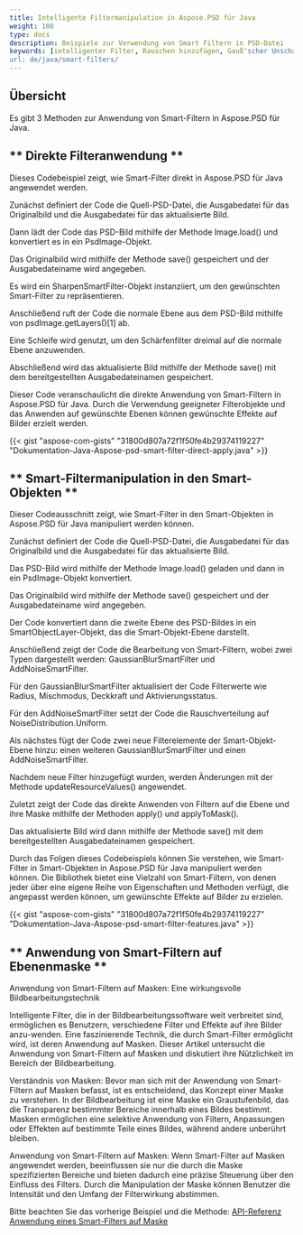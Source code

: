 ```yaml
---
title: Intelligente Filtermanipulation in Aspose.PSD für Java
weight: 100
type: docs
description: Beispiele zur Verwendung von Smart Filtern in PSD-Datei
keywords: [intelligenter Filter, Rauschen hinzufügen, Gauß'scher Unscharfmaskierung, Schärfen, Filter, psd Filter, psd api, Java, Codebeispiel]
url: de/java/smart-filters/
---
```


## **Übersicht**

Es gibt 3 Methoden zur Anwendung von Smart-Filtern in Aspose.PSD für Java.

## ** Direkte Filteranwendung **
Dieses Codebeispiel zeigt, wie Smart-Filter direkt in Aspose.PSD für Java angewendet werden.

Zunächst definiert der Code die Quell-PSD-Datei, die Ausgabedatei für das Originalbild und die Ausgabedatei für das aktualisierte Bild.

Dann lädt der Code das PSD-Bild mithilfe der Methode Image.load() und konvertiert es in ein PsdImage-Objekt.

Das Originalbild wird mithilfe der Methode save() gespeichert und der Ausgabedateiname wird angegeben.

Es wird ein SharpenSmartFilter-Objekt instanziiert, um den gewünschten Smart-Filter zu repräsentieren.

Anschließend ruft der Code die normale Ebene aus dem PSD-Bild mithilfe von psdImage.getLayers()[1] ab.

Eine Schleife wird genutzt, um den Schärfenfilter dreimal auf die normale Ebene anzuwenden.

Abschließend wird das aktualisierte Bild mithilfe der Methode save() mit dem bereitgestellten Ausgabedateinamen gespeichert.

Dieser Code veranschaulicht die direkte Anwendung von Smart-Filtern in Aspose.PSD für Java. Durch die Verwendung geeigneter Filterobjekte und das Anwenden auf gewünschte Ebenen können gewünschte Effekte auf Bilder erzielt werden.

{{< gist "aspose-com-gists" "31800d807a72f1f50fe4b29374119227" "Dokumentation-Java-Aspose-psd-smart-filter-direct-apply.java" >}}

## ** Smart-Filtermanipulation in den Smart-Objekten **

Dieser Codeausschnitt zeigt, wie Smart-Filter in den Smart-Objekten in Aspose.PSD für Java manipuliert werden können.

Zunächst definiert der Code die Quell-PSD-Datei, die Ausgabedatei für das Originalbild und die Ausgabedatei für das aktualisierte Bild.

Das PSD-Bild wird mithilfe der Methode Image.load() geladen und dann in ein PsdImage-Objekt konvertiert.

Das Originalbild wird mithilfe der Methode save() gespeichert und der Ausgabedateiname wird angegeben.

Der Code konvertiert dann die zweite Ebene des PSD-Bildes in ein SmartObjectLayer-Objekt, das die Smart-Objekt-Ebene darstellt.

Anschließend zeigt der Code die Bearbeitung von Smart-Filtern, wobei zwei Typen dargestellt werden: GaussianBlurSmartFilter und AddNoiseSmartFilter.

Für den GaussianBlurSmartFilter aktualisiert der Code Filterwerte wie Radius, Mischmodus, Deckkraft und Aktivierungsstatus.

Für den AddNoiseSmartFilter setzt der Code die Rauschverteilung auf NoiseDistribution.Uniform.

Als nächstes fügt der Code zwei neue Filterelemente der Smart-Objekt-Ebene hinzu: einen weiteren GaussianBlurSmartFilter und einen AddNoiseSmartFilter.

Nachdem neue Filter hinzugefügt wurden, werden Änderungen mit der Methode updateResourceValues() angewendet.

Zuletzt zeigt der Code das direkte Anwenden von Filtern auf die Ebene und ihre Maske mithilfe der Methoden apply() und applyToMask().

Das aktualisierte Bild wird dann mithilfe der Methode save() mit dem bereitgestellten Ausgabedateinamen gespeichert.

Durch das Folgen dieses Codebeispiels können Sie verstehen, wie Smart-Filter in Smart-Objekten in Aspose.PSD für Java manipuliert werden können. Die Bibliothek bietet eine Vielzahl von Smart-Filtern, von denen jeder über eine eigene Reihe von Eigenschaften und Methoden verfügt, die angepasst werden können, um gewünschte Effekte auf Bilder zu erzielen.

{{< gist "aspose-com-gists" "31800d807a72f1f50fe4b29374119227" "Dokumentation-Java-Aspose-psd-smart-filter-features.java" >}}

## ** Anwendung von Smart-Filtern auf Ebenenmaske **

Anwendung von Smart-Filtern auf Masken: Eine wirkungsvolle Bildbearbeitungstechnik

Intelligente Filter, die in der Bildbearbeitungssoftware weit verbreitet sind, ermöglichen es Benutzern, verschiedene Filter und Effekte auf ihre Bilder anzu-wenden. Eine faszinierende Technik, die durch Smart-Filter ermöglicht wird, ist deren Anwendung auf Masken. Dieser Artikel untersucht die Anwendung von Smart-Filtern auf Masken und diskutiert ihre Nützlichkeit im Bereich der Bildbearbeitung.

Verständnis von Masken: Bevor man sich mit der Anwendung von Smart-Filtern auf Masken befasst, ist es entscheidend, das Konzept einer Maske zu verstehen. In der Bildbearbeitung ist eine Maske ein Graustufenbild, das die Transparenz bestimmter Bereiche innerhalb eines Bildes bestimmt. Masken ermöglichen eine selektive Anwendung von Filtern, Anpassungen oder Effekten auf bestimmte Teile eines Bildes, während andere unberührt bleiben.

Anwendung von Smart-Filtern auf Masken: Wenn Smart-Filter auf Masken angewendet werden, beeinflussen sie nur die durch die Maske spezifizierten Bereiche und bieten dadurch eine präzise Steuerung über den Einfluss des Filters. Durch die Manipulation der Maske können Benutzer die Intensität und den Umfang der Filterwirkung abstimmen.

Bitte beachten Sie das vorherige Beispiel und die Methode: [API-Referenz Anwendung eines Smart-Filters auf Maske](https://reference.aspose.com/psd/java/com.aspose.psd.fileformats.psd.layers.smartfilters/smartfilter/#apply_to_mask_layer_with_mask_2)
